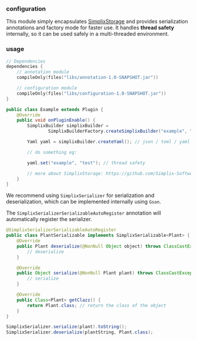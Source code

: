 ### configuration

This module simply encapsulates [SimplixStorage](https://github.com/Simplix-Softworks/SimplixStorage) and provides
serialization annotations and factory mode for faster use. It handles **thread safety** internally, so it can be used
safely in a multi-threaded environment.

### usage

```kotlin
// Dependencies
dependencies {
    // annotation module
    compileOnly(files("libs/annotation-1.0-SNAPSHOT.jar"))

    // configuration module
    compileOnly(files("libs/configuration-1.0-SNAPSHOT.jar"))
}
```

```java
public class Example extends Plugin {
    @Override
    public void onPluginEnable() {
        SimplixBuilder simplixBuilder =
                SimplixBuilderFactory.createSimplixBuilder("example", "D:/");

        Yaml yaml = simplixBuilder.createYaml(); // json / toml / yaml

        // do something eg:

        yaml.set("example", "test"); // thread safety

        // more about SimplixStorage: https://github.com/Simplix-Softworks/SimplixStorage/wiki
    }
}
```

We recommend using `SimplixSerializer` for serialization and deserialization, which can be implemented internally using
`Gson`.

The `SimplixSerializerSerializableAutoRegister` annotation will automatically register the serializer.

```java
@SimplixSerializerSerializableAutoRegister
public class PlantSerializable implements SimplixSerializable<Plant> {
    @Override
    public Plant deserialize(@NonNull Object object) throws ClassCastException {
        // deserialize
    }

    @Override
    public Object serialize(@NonNull Plant plant) throws ClassCastException {
        // serialize
    }

    @Override
    public Class<Plant> getClazz() {
        return Plant.class; // return the class of the object
    }
}
```

```java
SimplixSerializer.serialize(plant).toString();
SimplixSerializer.deserialize(plantString, Plant.class);
```